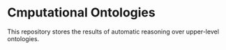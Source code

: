 # Cmputational Ontologies

This repository stores the results of automatic reasoning over upper-level ontologies.